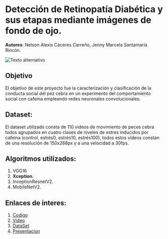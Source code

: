 # Detección de Retinopatía Diabética y sus etapas mediante imágenes de fondo de ojo.

**Autores**: Nelson Alexis Cáceres Carreño, Jenny Marcela Santamaría Rincón.

![Texto alternativo](BannerRetinopatia.png)

## Objetivo
El objetivo de este proyecto fue la caracterización y clasificación de la conducta social del pez cebra en un experimento del comportamiento social con 
cafeína empleando redes neuronales convolucionales.

## Dataset:
El dataset utilizado consta de 110 videos de movimiento de peces cebra todos agrupados en cuatro clases de niveles de estres inducidos por 
cafeina (control, estrés0, estrés10, estrés100), todos estos videos constan de una resolución de 150x268px y a una velocidad a 30fps.

## Algoritmos utilizados:

1. VGG16
2. **Xception.**
3. InceptionResnetV2.
4. MobileNetV2.

## Enlaces de interes:

1. [Codigo](https://github.com/EdgarAndresMontenegro/Zebrafish_Behaver_Net/tree/master/Codigo)
2. [Video](https://github.com/EdgarAndresMontenegro/Zebrafish_Behaver_Net/blob/master/Video_Descripcion.mp4)
3. [DataSet](https://github.com/EdgarAndresMontenegro/Zebrafish_Behaver_Net/tree/master/zebrafish)
4. [Presentacion](https://github.com/EdgarAndresMontenegro/Zebrafish_Behaver_Net/blob/master/ZebrafishPresentation_IA.pdf)
